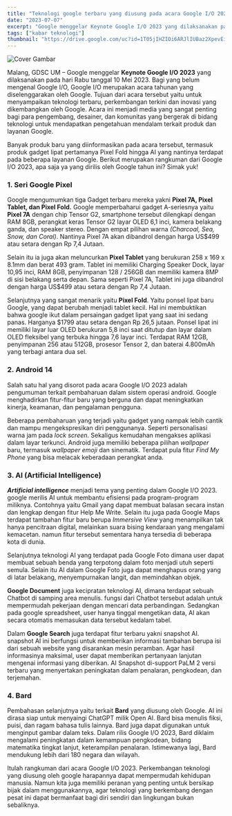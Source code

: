 ```yaml
---
title: "Teknologi google terbaru yang diusung pada acara Google I/O 2023, AI dari Google siap bersaing."
date: "2023-07-07"
excerpt: "Google menggelar Keynote Google I/O 2023 yang dilaksanakan pada hari Rabu tanggal 10 Mei 2023."
tags: ["kabar teknologi"]
thumbnail: "https://drive.google.com/uc?id=1T05jIHZIOi6ARJlIUBaz2XpevEi7gpnQ"
---
```


![Cover Gambar](https://drive.google.com/uc?id=1T05jIHZIOi6ARJlIUBaz2XpevEi7gpnQ)

Malang, GDSC UM – Google menggelar **Keynote Google I/O 2023** yang dilaksanakan pada hari Rabu tanggal 10 Mei 2023. Bagi yang belum mengenal Google I/O, Google I/O merupakan acara tahunan yang diselenggarakan oleh Google. Tujuan dari acara tersebut yaitu untuk menyampaikan teknologi terbaru, perkembangan terkini dan inovasi yang dikembangkan oleh Google. Acara ini menjadi media yang sangat penting bagi para pengembang, desainer, dan komunitas yang bergerak di bidang teknologi untuk mendapatkan pengetahuan mendalam terkait produk dan layanan Google.

Banyak produk baru yang diinformasikan pada acara tersebut, termasuk produk gadget lipat pertamanya Pixel Fold hingga AI yang nantinya terdapat pada beberapa layanan Google. Berikut merupakan rangkuman dari Google I/O 2023, apa saja ya yang dirilis oleh Google tahun ini? Simak yuk!

### 1. Seri Google Pixel

Google mengumumkan tiga Gadget terbaru mereka yakni **Pixel 7A, Pixel Tablet, dan Pixel Fold.** Google memperbaharui gadget A-seriesnya yaitu **Pixel 7A** dengan chip Tensor G2, smartphone tersebut dilengkapi dengan RAM 8GB, perangkat keras Tensor G2 layar OLED 6,1 inci, kamera belakang ganda, dan speaker stereo. Dengan empat pilihan warna _(Charcoal, Sea, Snow, dan Coral)_. Nantinya Pixel 7A akan dibandrol dengan harga US$499 atau setara dengan Rp 7,4 Jutaan.

Selain itu ia juga akan meluncurkan **Pixel Tablet** yang berukuran 258 x 169 x 8.1mm dan berat 493 gram. Tablet ini memiliki Charging Speaker Dock, layar 10,95 inci, RAM 8GB, penyimpanan 128 / 256GB dan memiliki kamera 8MP di sisi belakang serta depan. Sama seperti Pixel 7A, Tablet ini juga dibandrol dengan harga US$499 atau setara dengan Rp 7,4 Jutaan.

Selanjutnya yang sangat menarik yaitu **Pixel Fold**. Yaitu ponsel lipat baru Google, yang dapat berubah menjadi tablet kecil. Hal ini membuktikan bahwa google ikut dalam persaingan gadget lipat yang saat ini sedang panas. Harganya $1799 atau setara dengan Rp 26,5 jutaan. Ponsel lipat ini memiliki layar luar OLED berukuran 5,8 inci saat ditutup dan layar dalam OLED fleksibel yang terbuka hingga 7,6 layar inci. Terdapat RAM 12GB, penyimpanan 256 atau 512GB, prosesor Tensor 2, dan baterai 4.800mAh yang terbagi antara dua sel.

### 2. Android 14

Salah satu hal yang disorot pada acara Google I/O 2023 adalah pengumuman terkait pembaharuan dalam sistem operasi android. Google menghadirkan fitur-fitur baru yang berguna dan dapat meningkatkan kinerja, keamanan, dan pengalaman pengguna.

Beberapa pembaharuan yang terjadi yaitu gadget yang nampak lebih cantik dan mampu mengekspresikan diri penggunanya. Seperti personalisasi warna jam pada _lock screen_. Sekaligus kemudahan mengakses aplikasi dalam layar terkunci. Android juga memiliki beberapa pilihan _wallpaper_ baru, termasuk _wallpaper emoji_ dan sinematik. Terdapat pula fitur _Find My Phone_ yang bisa melacak keberadaan perangkat anda.

### 3. AI (Artificial Intelligence)

**_Artificial intelligence_** menjadi tema yang penting dalam Google I/O 2023. google merilis AI untuk membantu efisiensi pada program-program miliknya. Contohnya yaitu Gmail yang dapat membuat balasan secara instan dan lengkap dengan fitur Help Me Write. Selain itu juga pada Google Maps terdapat tambahan fitur baru berupa _Immersive View_ yang menampilkan tak hanya pencitraan digital, melainkan suara bising kendaraan yang mengalami kemacetan. namun fitur tersebut sementara hanya tersedia di beberapa kota di dunia.

Selanjutnya teknologi AI yang terdapat pada Google Foto dimana user dapat membuat sebuah benda yang terpotong dalam foto menjadi utuh seperti semula. Selain itu AI dalam Google Foto juga dapat menghapus orang yang di latar belakang, menyempurnakan langit, dan memindahkan objek.

**Google Document** juga kecipratan teknologi AI, dimana terdapat sebuah Chatbot di samping area menulis. fungsi dari Chatbot tersebut adalah untuk mempermudah pekerjaan dengan mencari data perbandingan. Sedangkan pada google spreadsheet, user hanya tinggal mengetikan data, AI akan secara otomatis memasukan data tersebut kedalam tabel.

Dalam **Google Search** juga terdapat fitur terbaru yakni snapshot AI. snapshot AI ini berfungsi untuk memberikan informasi tambahan berupa isi dari sebuah website yang disarankan mesin peramban. Agar hasil informasinya maksimal, user dapat memberikan pertanyaan lanjutan mengenai informasi yang diberikan. AI Snapshot di-support PaLM 2 versi terbaru yang menyertakan peningkatan dalam penalaran, pengkodean, dan terjemahan.

### 4. Bard

Pembahasan selanjutnya yaitu terkait **Bard** yang diusung oleh Google. AI ini dirasa siap untuk menyaingi ChatGPT milik Open AI. Bard bisa menulis fiksi, puisi, dan ragam bahasa tulis lainnya. Bard juga dapat digunakan untuk menginput gambar dalam teks. Dalam rilis Google I/O 2023, Bard diklaim mengalami peningkatan dalam kemampuan pengkodean, bidang matematika tingkat lanjut, keterampilan penalaran. Istimewanya lagi, Bard mendukung lebih dari 180 negara dan wilayah.

Itulah rangkuman dari acara Google I/O 2023. Perkembangan teknologi yang diusung oleh google harapannya dapat mempermudah kehidupan manusia. Namun kita juga memiliki peranan yang penting untuk bersikap bijak dalam menggunakannya, agar teknologi yang berkembang dengan pesat ini dapat bermanfaat bagi diri sendiri dan lingkungan bukan sebaliknya.
